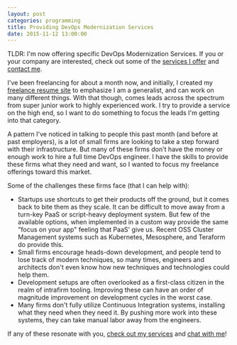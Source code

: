 ```yaml
---
layout: post
categories: programming
title: Providing DevOps Modernization Services
date: 2015-11-12 13:00:00
---
```


TLDR: I'm now offering specific DevOps Modernization Services. If you or your company are interested, check out some of the [services I offer](http://joneisen.works/devops/) and [contact me](mailto:jon@joneisen.works).

<!--break-->

I've been freelancing for about a month now, and initially, I created my [freelance resume site](http://joneisen.works) to emphasize I am a generalist, and can work on many different things. With that though, comes leads across the spectrum from super junior work to highly experienced work. I try to provide a service on the high end, so I want to do something to focus the leads I'm getting into that category.

A pattern I've noticed in talking to people this past month (and before at past employers), is a lot of small firms are looking to take a step forward with their infrastructure. But many of these firms don't have the money or enough work to hire a full time DevOps engineer. I have the skills to provide these firms what they need and want, so I wanted to focus my freelance offerings toward this market.

Some of the challenges these firms face (that I can help with):

- Startups use shortcuts to get their products off the ground, but it comes back to bite them as they scale. It can be difficult to move away from a turn-key PaaS or script-heavy deployment system. But few of the available options, when implemented in a custom way provide the same "focus on your app" feeling that PaaS' give us. Recent OSS Cluster Management systems such as Kubernetes, Mesosphere, and Teraform do provide this.
- Small firms encourage heads-down development, and people tend to lose track of modern techniques, so many times, engineers and architects don't even know how new techniques and technologies could help them.
- Development setups are often overlooked as a first-class citizen in the realm of intrafirm tooling. Improving these can have an order of magnitude improvement on development cycles in the worst case.
- Many firms don't fully utilize Continuous Integration systems, installing what they need when they need it. By pushing more work into these systems, they can take manual labor away from the engineers.

If any of these resonate with you, [check out my services](http://joneisen.works/devops/) and [chat with me](mailto:jon@joneisen.works)!
